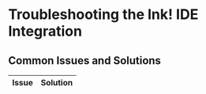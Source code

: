 # Troubleshooting the Ink! IDE Integration

## Common Issues and Solutions

| Issue | Solution |
| --- | --- |
